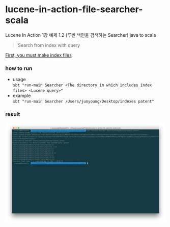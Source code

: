 # lucene-in-action-file-searcher-scala
Lucene In Action 1장 예제 1.2 (루씬 색인을 검색하는 Searcher) java to scala
> Search from index with query

[First, you must make index files](https://github.com/sungjunyoung/lucene-in-action-file-indexer-scala)

### how to run
- usage  
`sbt "run-main Searcher <The directory in which includes index files> <Lucene query>"`
- example  
`sbt "run-main Searcher /Users/junyoung/Desktop/indexes patent"`

### result

![result](result.png)